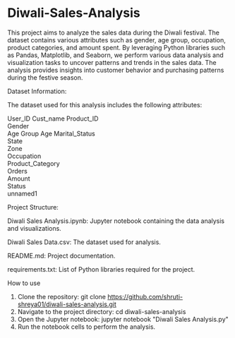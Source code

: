 # Diwali-Sales-Analysis
This project aims to analyze the sales data during the Diwali festival. The dataset contains various attributes such as gender, age group, occupation, product categories, and amount spent.  By leveraging Python libraries such as Pandas, Matplotlib, and Seaborn, we perform various data analysis and visualization tasks to uncover patterns and trends in the sales data. The analysis provides insights into customer behavior and purchasing patterns during the festive season.

Dataset Information:

The dataset used for this analysis includes the following attributes:

User_ID	
Cust_name
Product_ID	
Gender	
Age Group
Age
Marital_Status	
State	
Zone	
Occupation	
Product_Category	
Orders	
Amount	
Status	
unnamed1

Project Structure:

Diwali Sales Analysis.ipynb: Jupyter notebook containing the data analysis and visualizations.

Diwali Sales Data.csv: The dataset used for analysis.

README.md: Project documentation.

requirements.txt: List of Python libraries required for the project.

How to use
1. Clone the repository:
   git clone https://github.com/shruti-shreya01/diwali-sales-analysis.git
2. Navigate to the project directory:
   cd diwali-sales-analysis
3. Open the Jupyter notebook:
   jupyter notebook "Diwali Sales Analysis.py"
4. Run the notebook cells to perform the analysis.

